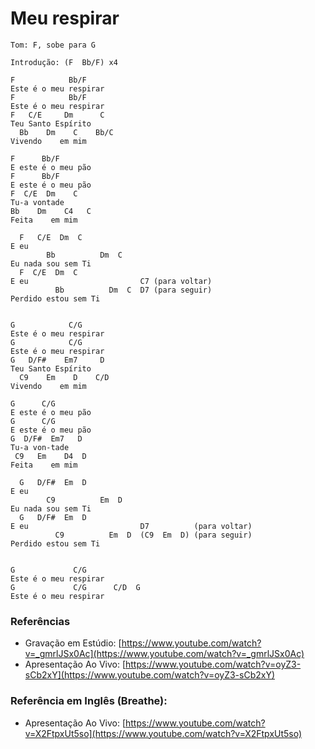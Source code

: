 # Meu respirar

```
Tom: F, sobe para G
```

```
Introdução: (F  Bb/F) x4
```

```
F            Bb/F
Este é o meu respirar
F            Bb/F
Este é o meu respirar
F   C/E     Dm      C
Teu Santo Espírito
  Bb    Dm    C    Bb/C
Vivendo    em mim

F      Bb/F
E este é o meu pão
F      Bb/F
E este é o meu pão
F  C/E  Dm    C
Tu-a vontade
Bb    Dm    C4   C
Feita    em mim

  F   C/E  Dm  C
E eu
        Bb          Dm  C
Eu nada sou sem Ti
  F  C/E  Dm  C
E eu                         C7 (para voltar)
          Bb          Dm  C  D7 (para seguir)
Perdido estou sem Ti


G            C/G
Este é o meu respirar
G            C/G
Este é o meu respirar
G   D/F#    Em7     D
Teu Santo Espírito
  C9    Em    D    C/D
Vivendo    em mim

G      C/G
E este é o meu pão
G      C/G
E este é o meu pão
G  D/F#  Em7   D
Tu-a von-tade
 C9   Em    D4  D
Feita    em mim

  G   D/F#  Em  D
E eu
        C9          Em  D
Eu nada sou sem Ti
  G   D/F#  Em  D
E eu                         D7          (para voltar)
          C9          Em  D  (C9  Em  D) (para seguir)
Perdido estou sem Ti


G             C/G
Este é o meu respirar
G             C/G      C/D  G
Este é o meu respirar
```

### Referências

* Gravação em Estúdio: [https://www.youtube.com/watch?v=_gmrlJSx0Ac](https://www.youtube.com/watch?v=_gmrlJSx0Ac)
* Apresentação Ao Vivo: [https://www.youtube.com/watch?v=oyZ3-sCb2xY](https://www.youtube.com/watch?v=oyZ3-sCb2xY)

### Referência em Inglês (Breathe):

* Apresentação Ao Vivo: [https://www.youtube.com/watch?v=X2FtpxUt5so](https://www.youtube.com/watch?v=X2FtpxUt5so)
